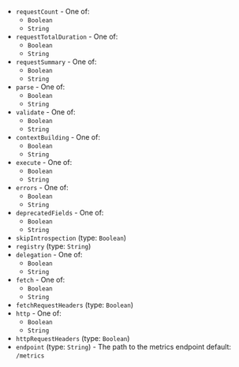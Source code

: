 
* `requestCount` -  One of: 
  * `Boolean`
  * `String`
* `requestTotalDuration` -  One of: 
  * `Boolean`
  * `String`
* `requestSummary` -  One of: 
  * `Boolean`
  * `String`
* `parse` -  One of: 
  * `Boolean`
  * `String`
* `validate` -  One of: 
  * `Boolean`
  * `String`
* `contextBuilding` -  One of: 
  * `Boolean`
  * `String`
* `execute` -  One of: 
  * `Boolean`
  * `String`
* `errors` -  One of: 
  * `Boolean`
  * `String`
* `deprecatedFields` -  One of: 
  * `Boolean`
  * `String`
* `skipIntrospection` (type: `Boolean`)
* `registry` (type: `String`)
* `delegation` -  One of: 
  * `Boolean`
  * `String`
* `fetch` -  One of: 
  * `Boolean`
  * `String`
* `fetchRequestHeaders` (type: `Boolean`)
* `http` -  One of: 
  * `Boolean`
  * `String`
* `httpRequestHeaders` (type: `Boolean`)
* `endpoint` (type: `String`) - The path to the metrics endpoint
default: `/metrics`